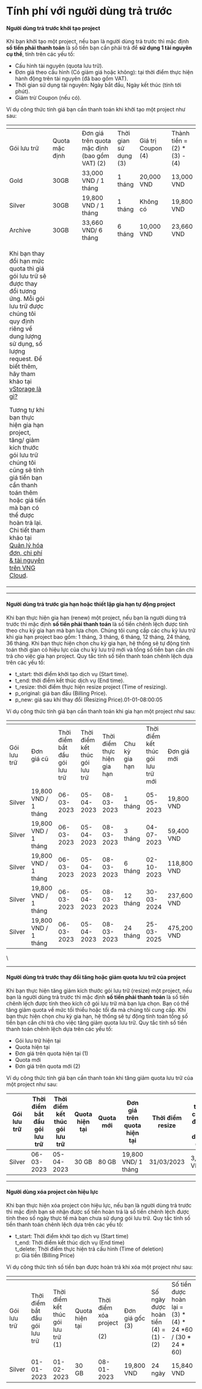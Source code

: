 # Tính phí với người dùng trả trước

#### Người dùng trả trước khởi tạo project <a href="#tinhphivoinguoidungtratruoc-nguoidungtratruockhoitaoproject" id="tinhphivoinguoidungtratruoc-nguoidungtratruockhoitaoproject"></a>

Khi bạn khởi tạo một project, nếu bạn là người dùng trả trước thì mặc định **số tiền phải thanh toán** là số tiền bạn cần phải trả để **sử dụng 1 tài nguyên cụ thể**, tính trên các yếu tố:

* Cấu hình tài nguyên (quota lưu trữ).
* Đơn giá theo cấu hình (Có giảm giá hoặc không): tại thời điểm thực hiện hành động trên tài nguyên (đã bao gồm VAT).
* Thời gian sử dụng tài nguyên: Ngày bắt đầu, Ngày kết thúc (tính tới phút).
* Giảm trừ Coupon (nếu có).

Ví dụ công thức tính giá bạn cần thanh toán khi khởi tạo một project như sau:

<table data-header-hidden><thead><tr><th width="299"></th><th width="169"></th><th width="222"></th><th></th><th width="130"></th><th></th></tr></thead><tbody><tr><td>Gói lưu trữ</td><td>Quota mặc định</td><td>Đơn giá trên quota mặc định (bao gồm VAT) (2)</td><td>Thời gian sử dụng (3)</td><td>Giá trị Coupon (4)</td><td>Thành tiền = (2) * (3) - (4)</td></tr><tr><td>Gold</td><td>30GB</td><td>33,000 VND / 1 tháng</td><td>1 tháng</td><td>20,000 VND</td><td>13,000 VND</td></tr><tr><td>Silver</td><td>30GB</td><td>19,800 VND / 1 tháng</td><td>1 tháng</td><td>Không có</td><td>19,800 VND</td></tr><tr><td>Archive</td><td>30GB</td><td>33,660 VND/ 6 tháng</td><td>6 tháng</td><td>10,000 VND</td><td>23,660 VND</td></tr><tr><td><p>Khi bạn thay đổi hạn mức quota thì giá gói lưu trữ sẽ được thay đổi tương ứng. Mỗi gói lưu trữ được chúng tôi quy định riêng về dung lượng sử dụng, số lượng request. Để biết thêm, hãy tham khảo tại <a href="https://docs.vngcloud.vn/pages/viewpage.action?pageId=49648395">vStorage là gì?</a></p><p>Tương tự khi bạn thực hiện gia hạn project, tăng/ giảm kích thước gói lưu trữ chúng tôi cũng sẽ tính giá tiền bạn cần thanh toán thêm hoặc giá tiền mà bạn có thể được hoàn trả lại. Chi tiết tham khảo tại <a href="https://docs.vngcloud.vn/pages/viewpage.action?pageId=49650298">Quản lý hóa đơn, chi phí &#x26; tài nguyên trên VNG Cloud</a>.</p></td><td></td><td></td><td></td><td></td><td></td></tr></tbody></table>

***

#### Người dùng trả trước gia hạn hoặc thiết lập gia hạn tự động project <a href="#tinhphivoinguoidungtratruoc-nguoidungtratruocgiahanhoacthietlapgiahantudongproject" id="tinhphivoinguoidungtratruoc-nguoidungtratruocgiahanhoacthietlapgiahantudongproject"></a>

Khi bạn thực hiện gia hạn (renew) một project, nếu bạn là người dùng trả trước thì mặc định **số tiền phải thanh toán** là số tiền chênh lệch được tính theo chu kỳ gia hạn mà bạn lựa chọn. Chúng tôi cung cấp các chu kỳ lưu trữ khi gia hạn project bao gồm: 1 tháng, 3 tháng, 6 tháng, 12 tháng, 24 tháng, 36 tháng. Khi bạn thực hiện chọn chu kỳ gia hạn, hệ thống sẽ tự động tính toán thời gian có hiệu lực của chu kỳ lưu trữ mới và tổng số tiền bạn cần chi trả cho việc gia hạn project. Quy tắc tính số tiền thanh toán chênh lệch dựa trên các yếu tố:&#x20;

* t\_start: thời điểm khởi tạo dịch vụ (Start time).
* t\_end: thời điểm kết thúc dịch vụ (End time).
* t\_resize: thời điểm thực hiện resize project (Time of resizing).
* p\_original: giá ban đầu (Billing Price).
* p\_new: giá sau khi thay đổi (Resizing Price).01-01-08:00:05

Ví dụ công thức tính giá bạn cần thanh toán khi gia hạn một project như sau:

<table data-header-hidden><thead><tr><th></th><th></th><th width="152"></th><th></th><th></th><th></th><th></th><th></th></tr></thead><tbody><tr><td>Gói lưu trữ</td><td>Đơn giá cũ</td><td>Thời điểm bắt đầu gói lưu trữ</td><td>Thời điểm kết thúc gói lưu trữ</td><td>Thời điểm thực hiện gia hạn</td><td>Chu kỳ gia hạn</td><td>Thời điểm kết thúc gói lưu trữ mới</td><td>Đơn giá mới</td></tr><tr><td>Silver</td><td>19,800 VND / 1 tháng</td><td>06-03-2023 </td><td>05-04-2023</td><td>08-03-2023</td><td>1 tháng</td><td>05-05-2023</td><td>19,800 VND</td></tr><tr><td>Silver</td><td>19,800 VND / 1 tháng</td><td>06-03-2023 </td><td>05-04-2023</td><td>08-03-2023</td><td>3 tháng</td><td>04-07-2023</td><td>59,400 VND</td></tr><tr><td>Silver</td><td>19,800 VND / 1 tháng</td><td>06-03-2023 </td><td>05-04-2023</td><td>08-03-2023</td><td>6 tháng</td><td>02-10-2023</td><td>118,800 VND</td></tr><tr><td>Silver</td><td>19,800 VND / 1 tháng</td><td>06-03-2023 </td><td>05-04-2023</td><td>08-03-2023</td><td>12 tháng</td><td>30-03-2024</td><td>237,600 VND</td></tr><tr><td>Silver</td><td>19,800 VND / 1 tháng</td><td>06-03-2023 </td><td>05-04-2023</td><td>08-03-2023</td><td>24 tháng</td><td>25-03-2025</td><td>475,200 VND</td></tr></tbody></table>

\


***

#### Người dùng trả trước thay đổi tăng hoặc giảm quota lưu trữ của project <a href="#tinhphivoinguoidungtratruoc-nguoidungtratruocthaydoitanghoacgiamquotaluutrucuaproject" id="tinhphivoinguoidungtratruoc-nguoidungtratruocthaydoitanghoacgiamquotaluutrucuaproject"></a>

Khi bạn thực hiện tăng giảm kích thước gói lưu trữ (resize) một project, nếu bạn là người dùng trả trước thì mặc định **số tiền phải thanh toán** là số tiền chênh lệch được tính theo kích cỡ gói lưu trữ mà bạn lựa chọn. Bạn có thể tăng giảm quota về mức tối thiểu hoặc tối đa mà chúng tôi cung cấp. Khi bạn thực hiện chọn chu kỳ gia hạn, hệ thống sẽ tự động tính toán tổng số tiền bạn cần chi trả cho việc tăng giảm quota lưu trữ. Quy tắc tính số tiền thanh toán chênh lệch dựa trên các yếu tố:&#x20;

* Gói lưu trữ hiện tại
* Quota hiện tại
* Đơn giá trên quota hiện tại (1)
* Quota mới
* Đơn giá trên quota mới (2)

Ví dụ công thức tính giá bạn cần thanh toán khi tăng giảm quota lưu trữ của một project như sau:

| Gói lưu trữ | Thời điểm bắt đầu gói lưu trữ | Thời điểm kết thúc gói lưu trữ | Quota hiện tại | Quota mới | Đơn giá trên quota hiện tại  | Thời điểm resize | Số tiền chưa được sử dụng (1) | Đơn giá trên quota mới (2) | Số ngày sử dụng quota mới (3) | Số tiền cần thanh toán = (2)/30\*(3) - (1) |
| ----------- | ----------------------------- | ------------------------------ | -------------- | --------- | ---------------------------- | ---------------- | ----------------------------- | -------------------------- | ----------------------------- | ------------------------------------------ |
| Silver      | 06-03-2023                    | 05-04-2023                     | 30 GB          | 80 GB     | 19,800 VND/ 1 tháng          | 31/03/2023       | 3,300 VND                     | 52,800 VND/ 1 tháng        | 5                             | 5,500 VND                                  |

***

#### Người dùng xóa project còn hiệu lực <a href="#tinhphivoinguoidungtratruoc-nguoidungxoaprojectconhieuluc" id="tinhphivoinguoidungtratruoc-nguoidungxoaprojectconhieuluc"></a>

Khi bạn thực hiện xóa project còn hiệu lực, nếu bạn là người dùng trả trước thì mặc định bạn sẽ nhận được số tiền hoàn trả là số tiền chênh lệch được tính theo số ngày thực tế mà bạn chưa sử dụng gói lưu trữ. Quy tắc tính số tiền thanh toán chênh lệch dựa trên các yếu tố:&#x20;

* t\_start: Thời điểm khởi tạo dịch vụ (Start time)\
  t\_end: Thời điểm kết thúc dịch vụ (End time)\
  t\_delete: Thời điểm thực hiện trả cấu hình (Time of deletion)\
  p: Giá tiền (Billing Price)

Ví dụ công thức tính số tiền bạn được hoàn trả khi xóa một project như sau:&#x20;

<table data-header-hidden><thead><tr><th></th><th width="121"></th><th width="135"></th><th></th><th width="123"></th><th></th><th></th><th></th></tr></thead><tbody><tr><td>Gói lưu trữ</td><td>Thời điểm bắt đầu gói lưu trữ</td><td>Thời điểm kết thúc gói lưu trữ (1)</td><td>Quota hiện tại</td><td><p>Thời điểm xóa project </p><p>(2)</p></td><td>Đơn giá gốc (3)</td><td>Số ngày được hoàn tiền (4) = (1) - (2)</td><td>Số tiền được hoàn lại = (3) * (4) * 24 *60 / (30 * 24 * 60)</td></tr><tr><td>Silver</td><td>01-01-2023</td><td>01-02-2023</td><td>30 GB</td><td>08-01-2023</td><td>19,800 VND</td><td>24 ngày</td><td>15,840 VND</td></tr></tbody></table>
